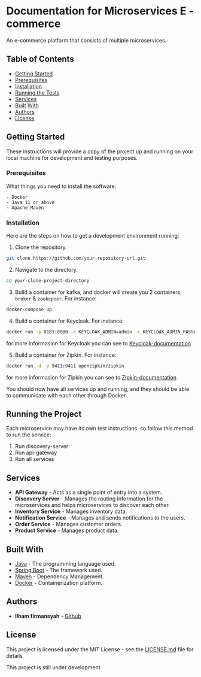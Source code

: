 # Documentation for Microservices E - commerce

An e-commerce platform that consists of multiple microservices.

## Table of Contents
- [Getting Started](#getting-started)
- [Prerequisites](#prerequisites)
- [Installation](#installation)
- [Running the Tests](#running-the-project)
- [Services](#services)
- [Built With](#built-with)
- [Authors](#authors)
- [License](#license)

## Getting Started
These instructions will provide a copy of the project up and running on your local machine for development and testing purposes.

### Prerequisites
What things you need to install the software:

```
- Docker
- Java 11 or above
- Apache Maven
```

### Installation
Here are the steps on how to get a development environment running:

1. Clone the repository.
```sh
git clone https://github.com/your-repository-url.git
```

2. Navigate to the directory.
```sh
cd your-clone-project-directory
```

3. Build a container for kafka, and docker will create you 2 containers, `broker` & `zookepeer`. For instance:
```sh
docker-compose up
```

4. Build a container for Keycloak. For instance:
```sh
docker run -p 8181:8080 -e KEYCLOAK_ADMIN=admin -e KEYCLOAK_ADMIN_PASSWORD=admin quay.io/keycloak/keycloak:22.0.1 start-dev
```
for more informasion for Keycloak you can see to [Keycloak-documentation](https://www.keycloak.org/getting-started/getting-started-docker)

5. Build a container for Zipkin. For instance:
```sh
docker run -d -p 9411:9411 openzipkin/zipkin
```
for more informasion for Zipkin you can see to [Zipkin-documentation](https://zipkin.io/pages/quickstart.html)


You should now have all services up and running, and they should be able to communicate with each other through Docker.

## Running the Project
  Each microservice may have its own test instructions. so follow this method to run the service: 
  1. Run discovery-server
  2. Run api-gateway
  3. Run all services

## Services
- **API Gateway** - Acts as a single point of entry into a system.
- **Discovery Server** - Manages the routing information for the microservices and helps microservices to discover each other.
- **Inventory Service** - Manages inventory data.
- **Notification Service** - Manages and sends notifications to the users.
- **Order Service** - Manages customer orders.
- **Product Service** - Manages product data.

## Built With
* [Java](https://www.java.com) - The programming language used.
* [Spring Boot](https://spring.io/projects/spring-boot) - The framework used.
* [Maven](https://maven.apache.org/) - Dependency Management.
* [Docker](https://www.docker.com/) - Containerization platform.

## Authors
* **Ilham firmansyah** - [Github](https://github.com/apekking28)

## License
This project is licensed under the MIT License - see the [LICENSE.md](LICENSE.md) file for details


This project is still under development
